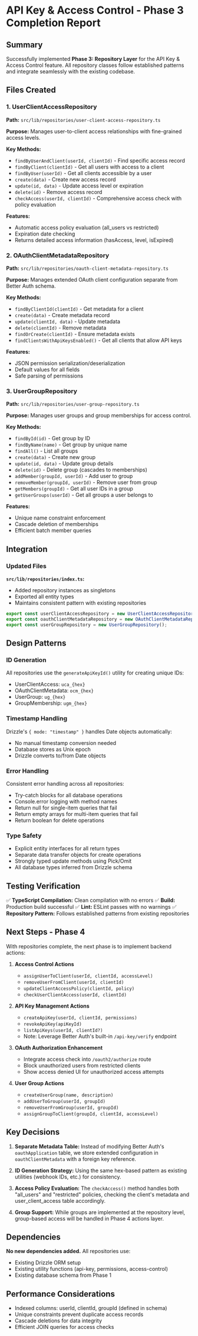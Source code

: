 # API Key & Access Control - Phase 3 Completion Report

## Summary

Successfully implemented **Phase 3: Repository Layer** for the API Key & Access Control feature. All repository classes follow established patterns and integrate seamlessly with the existing codebase.

## Files Created

### 1. UserClientAccessRepository
**Path:** `src/lib/repositories/user-client-access-repository.ts`

**Purpose:** Manages user-to-client access relationships with fine-grained access levels.

**Key Methods:**
- `findByUserAndClient(userId, clientId)` - Find specific access record
- `findByClient(clientId)` - Get all users with access to a client
- `findByUser(userId)` - Get all clients accessible by a user
- `create(data)` - Create new access record
- `update(id, data)` - Update access level or expiration
- `delete(id)` - Remove access record
- `checkAccess(userId, clientId)` - Comprehensive access check with policy evaluation

**Features:**
- Automatic access policy evaluation (all_users vs restricted)
- Expiration date checking
- Returns detailed access information (hasAccess, level, isExpired)

### 2. OAuthClientMetadataRepository
**Path:** `src/lib/repositories/oauth-client-metadata-repository.ts`

**Purpose:** Manages extended OAuth client configuration separate from Better Auth schema.

**Key Methods:**
- `findByClientId(clientId)` - Get metadata for a client
- `create(data)` - Create metadata record
- `update(clientId, data)` - Update metadata
- `delete(clientId)` - Remove metadata
- `findOrCreate(clientId)` - Ensure metadata exists
- `findClientsWithApiKeysEnabled()` - Get all clients that allow API keys

**Features:**
- JSON permission serialization/deserialization
- Default values for all fields
- Safe parsing of permissions

### 3. UserGroupRepository
**Path:** `src/lib/repositories/user-group-repository.ts`

**Purpose:** Manages user groups and group memberships for access control.

**Key Methods:**
- `findById(id)` - Get group by ID
- `findByName(name)` - Get group by unique name
- `findAll()` - List all groups
- `create(data)` - Create new group
- `update(id, data)` - Update group details
- `delete(id)` - Delete group (cascades to memberships)
- `addMember(groupId, userId)` - Add user to group
- `removeMember(groupId, userId)` - Remove user from group
- `getMembers(groupId)` - Get all user IDs in a group
- `getUserGroups(userId)` - Get all groups a user belongs to

**Features:**
- Unique name constraint enforcement
- Cascade deletion of memberships
- Efficient batch member queries

## Integration

### Updated Files

**`src/lib/repositories/index.ts`:**
- Added repository instances as singletons
- Exported all entity types
- Maintains consistent pattern with existing repositories

```typescript
export const userClientAccessRepository = new UserClientAccessRepository();
export const oauthClientMetadataRepository = new OAuthClientMetadataRepository();
export const userGroupRepository = new UserGroupRepository();
```

## Design Patterns

### ID Generation
All repositories use the `generateApiKeyId()` utility for creating unique IDs:
- UserClientAccess: `uca_{hex}`
- OAuthClientMetadata: `ocm_{hex}`
- UserGroup: `ug_{hex}`
- GroupMembership: `ugm_{hex}`

### Timestamp Handling
Drizzle's `{ mode: "timestamp" }` handles Date objects automatically:
- No manual timestamp conversion needed
- Database stores as Unix epoch
- Drizzle converts to/from Date objects

### Error Handling
Consistent error handling across all repositories:
- Try-catch blocks for all database operations
- Console.error logging with method names
- Return null for single-item queries that fail
- Return empty arrays for multi-item queries that fail
- Return boolean for delete operations

### Type Safety
- Explicit entity interfaces for all return types
- Separate data transfer objects for create operations
- Strongly typed update methods using Pick/Omit
- All database types inferred from Drizzle schema

## Testing Verification

✅ **TypeScript Compilation:** Clean compilation with no errors
✅ **Build:** Production build successful
✅ **Lint:** ESLint passes with no warnings
✅ **Repository Pattern:** Follows established patterns from existing repositories

## Next Steps - Phase 4

With repositories complete, the next phase is to implement backend actions:

1. **Access Control Actions**
   - `assignUserToClient(userId, clientId, accessLevel)`
   - `removeUserFromClient(userId, clientId)`
   - `updateClientAccessPolicy(clientId, policy)`
   - `checkUserClientAccess(userId, clientId)`

2. **API Key Management Actions**
   - `createApiKey(userId, clientId, permissions)`
   - `revokeApiKey(apiKeyId)`
   - `listApiKeys(userId, clientId?)`
   - Note: Leverage Better Auth's built-in `/api-key/verify` endpoint

3. **OAuth Authorization Enhancement**
   - Integrate access check into `/oauth2/authorize` route
   - Block unauthorized users from restricted clients
   - Show access denied UI for unauthorized access attempts

4. **User Group Actions**
   - `createUserGroup(name, description)`
   - `addUserToGroup(userId, groupId)`
   - `removeUserFromGroup(userId, groupId)`
   - `assignGroupToClient(groupId, clientId, accessLevel)`

## Key Decisions

1. **Separate Metadata Table:** Instead of modifying Better Auth's `oauthApplication` table, we store extended configuration in `oauthClientMetadata` with a foreign key reference.

2. **ID Generation Strategy:** Using the same hex-based pattern as existing utilities (webhook IDs, etc.) for consistency.

3. **Access Policy Evaluation:** The `checkAccess()` method handles both "all_users" and "restricted" policies, checking the client's metadata and user_client_access table accordingly.

4. **Group Support:** While groups are implemented at the repository level, group-based access will be handled in Phase 4 actions layer.

## Dependencies

**No new dependencies added.** All repositories use:
- Existing Drizzle ORM setup
- Existing utility functions (api-key, permissions, access-control)
- Existing database schema from Phase 1

## Performance Considerations

- Indexed columns: userId, clientId, groupId (defined in schema)
- Unique constraints prevent duplicate access records
- Cascade deletions for data integrity
- Efficient JOIN queries for access checks
